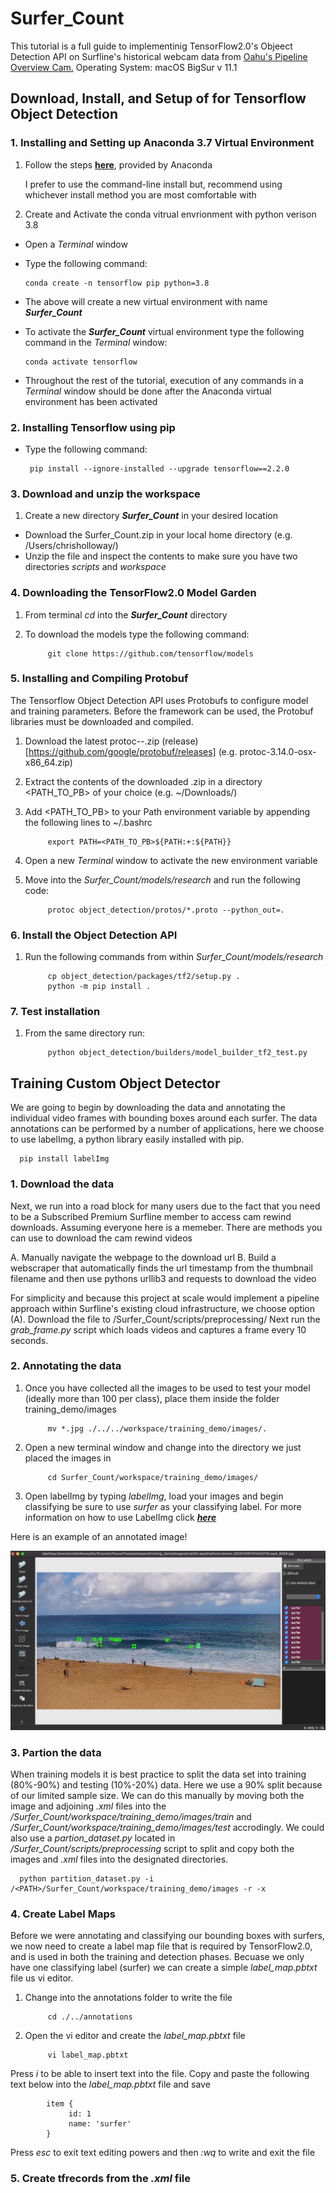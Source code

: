 # Surfer_Count

This tutorial is a full guide to implementinig TensorFlow2.0's Objeect Detection API on Surfline's historical webcam data from [Oahu's Pipeline Overview Cam.](https://www.surfline.com/surf-report/pipeline-overview/584204214e65fad6a7709cdf) Operating System: macOS BigSur v 11.1

## Download, Install, and Setup of for Tensorflow Object Detection 

### 1. Installing and Setting up Anaconda 3.7 Virtual Environment
1. Follow the steps [**here**](https://docs.anaconda.com/anaconda/install/mac-os/), provided by Anaconda

      I prefer to use the command-line install but, recommend using whichever install method you are most comfortable with

2. Create and Activate the conda vitrual envrionment with python verison 3.8
* Open a *Terminal* window
* Type the following command:

      conda create -n tensorflow pip python=3.8
    
* The above will create a new virtual environment with name ***Surfer_Count***
* To activate the ***Surfer_Count*** virtual environment type the following command in the *Terminal* window: 

      conda activate tensorflow
    
* Throughout the rest of the tutorial, execution of any commands in a *Terminal* window should be done after the Anaconda virtual environment has been activated

### 2. Installing Tensorflow using pip
* Type the following command:

       pip install --ignore-installed --upgrade tensorflow==2.2.0
    
### 3. Download and unzip the workspace
1. Create a new directory ***Surfer_Count*** in your desired location
* Download the Surfer_Count.zip in your local home directory (e.g. /Users/chrisholloway/)
* Unzip the file and inspect the contents to make sure you have two directories *scripts* and *workspace*

    
### 4. Downloading the TensorFlow2.0 Model Garden
1. From terminal *cd* into the ***Surfer_Count*** directory
2. To download the models type the following command:
    
            git clone https://github.com/tensorflow/models
    
### 5. Installing and Compiling Protobuf

The Tensorflow Object Detection API uses Protobufs to configure model and training parameters. Before the framework can be used, the Protobuf libraries must be downloaded and compiled.

1. Download the latest protoc-*-*.zip (release)[https://github.com/google/protobuf/releases] (e.g. protoc-3.14.0-osx-x86_64.zip)
2. Extract the contents of the downloaded .zip in a directory <PATH_TO_PB> of your choice (e.g. ~/Downloads/)
3. Add <PATH_TO_PB> to your Path environment variable by appending the following lines to ~/.bashrc

            export PATH=<PATH_TO_PB>${PATH:+:${PATH}}

4. Open a new *Terminal* window to activate the new environment variable
5. Move into the *Surfer_Count/models/research* and run the following code:

            protoc object_detection/protos/*.proto --python_out=.
    
### 6. Install the Object Detection API
1. Run the following commands from within *Surfer_Count/models/research*

            cp object_detection/packages/tf2/setup.py .
            python -m pip install .
    
### 7. Test installation
1. From the same directory run:

            python object_detection/builders/model_builder_tf2_test.py
    
## Training Custom Object Detector
We are going to begin by downloading the data and annotating the individual video frames with bounding boxes around each surfer. The data annotations can be performed by a number of applications, here we choose to use labelImg, a python library easily installed with pip.

      pip install labelImg
      
### 1. Download the data
Next, we run into a road block for many users due to the fact that you need to be a Subscribed Premium Surfline member to access cam rewind downloads. Assuming everyone here is a memeber. There are methods you can use to download the cam rewind videos

A. Manually navigate the webpage to the download url 
B. Build a webscraper that automatically finds the url timestamp from the thumbnail filename and then use pythons urllib3 and requests to download the video

For simplicity and because this project at scale would implement a pipeline approach within Surfline's existing cloud infrastructure, we choose option (A). Download the file to <PATH>/Surfer_Count/scripts/preprocessing/ Next run the *grab_frame.py* script which loads videos and captures a frame every 10 seconds. 
      
      
### 2. Annotating the data
1. Once you have collected all the images to be used to test your model (ideally more than 100 per class), place them inside the folder training_demo/images

            mv *.jpg ./../../workspace/training_demo/images/.
     
2. Open a new terminal window and change into the directory we just placed the images in

            cd Surfer_Count/workspace/training_demo/images/
            
3. Open labelImg by typing *labelImg*, load your images and begin classifying be sure to use *surfer* as your classifying label. For more information on how to use LabelImg click [***here***](https://github.com/tzutalin/labelImg)

Here is an example of an annotated image!

![alt text](https://github.com/Christopher-Holloway/Surfer_Count/blob/main/tutorial/pipeline_annotated_image.png "Annotated image")

### 3. Partion the data
When training models it is best practice to split the data set into training (80%-90%) and testing (10%-20%) data. Here we use a 90% split because of our limited sample size. We can do this manually by moving both the image and adjoining *.xml* files into the */Surfer_Count/workspace/training_demo/images/train* and */Surfer_Count/workspace/training_demo/images/test* accrodingly. We could also use a *partion_dataset.py* located in */Surfer_Count/scripts/preprocessing* script to split and copy both the images and *.xml* files into the designated directories.

      python partition_dataset.py -i /<PATH>/Surfer_Count/workspace/training_demo/images -r -x
      
### 4. Create Label Maps
Before we were annotating and classifying our bounding boxes with surfers, we now need to create a label map file that is required by TensorFlow2.0, and is used in both the training and detection phases. Becuase we only have one classifying label (surfer) we can create a simple *label_map.pbtxt* file us vi editor. 
1. Change into the annotations folder to write the file

            cd ./../annotations
      
2. Open the vi editor and create the *label_map.pbtxt* file

            vi label_map.pbtxt
            
Press *i* to be able to insert text into the file. Copy and paste the following text below into the *label_map.pbtxt* file and save 
   
            item {
                 id: 1
                 name: 'surfer'
            }
   
Press *esc* to exit text editing powers and then *:wq* to write and exit the file
 
### 5. Create tfrecords from the *.xml* file 







